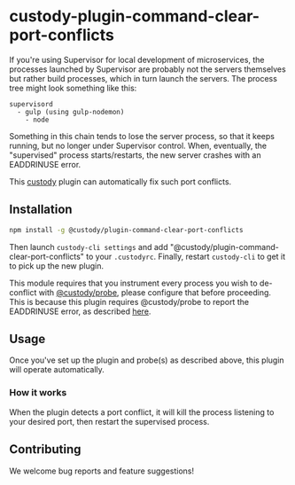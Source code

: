 # custody-plugin-command-clear-port-conflicts

If you're using Supervisor for local development of microservices, the processes launched
by Supervisor are probably not the servers themselves but rather build processes, which in turn
launch the servers. The process tree might look something like this:

```
supervisord
  - gulp (using gulp-nodemon)
    - node
```

Something in this chain tends to lose the server process, so that it keeps running, but no longer
under Supervisor control. When, eventually, the "supervised" process starts/restarts, the new server
crashes with an EADDRINUSE error.

This [custody] plugin can automatically fix such port conflicts.

## Installation

```sh
npm install -g @custody/plugin-command-clear-port-conflicts
```

Then launch `custody-cli settings` and add "@custody/plugin-command-clear-port-conflicts" to your
`.custodyrc`. Finally, restart `custody-cli` to get it to pick up the new plugin.

This module requires that you instrument every process you wish to de-conflict with
[@custody/probe](https://github.com/mixmaxhq/custody-probe/#installation), please configure that
before proceeding. This is because this plugin requires @custody/probe to report the EADDRINUSE
error, as described [here](https://github.com/mixmaxhq/custody-probe/#custody-probe).

## Usage

Once you've set up the plugin and probe(s) as described above, this plugin will operate
automatically.

### How it works

When the plugin detects a port conflict, it will kill the process listening to your desired port,
then restart the supervised process.

## Contributing

We welcome bug reports and feature suggestions!

[custody]: https://github.com/mixmaxhq/custody/
